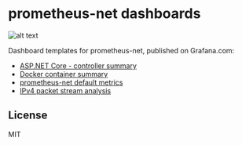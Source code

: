 # prometheus-net dashboards
![alt text](https://raw.githubusercontent.com/prometheus-net/grafana-dashboards/master/logo.png)

Dashboard templates for prometheus-net, published on Grafana.com:

* [ASP.NET Core - controller summary](https://grafana.com/grafana/dashboards/10915)
* [Docker container summary](https://grafana.com/grafana/dashboards/11467)
* [prometheus-net default metrics](https://grafana.com/grafana/dashboards/10427)
* [IPv4 packet stream analysis](https://grafana.com/grafana/dashboards/11609)



License
----

MIT